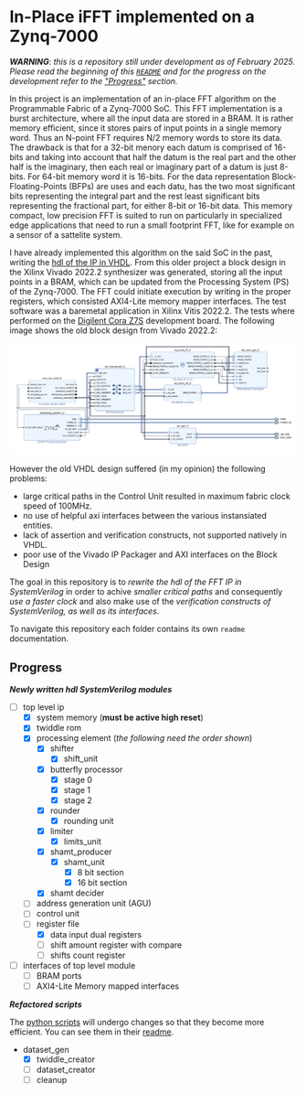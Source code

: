# In-Place iFFT implemented on a Zynq-7000

***WARNING**: this is a repository still under development as of February 2025. Please read the beginning of this [`README`](./ReadMe.md) and for the progress on the development refer to the ["Progress"](#progress) section.*

In this project is an implementation of an in-place FFT algorithm on the Programmable Fabric of a Zynq-7000 SoC. This FFT implementation is a burst architecture, where all the input data are stored in a BRAM. It is rather memory efficient, since it stores pairs of input points in a single memory word. Thus an N-point FFT requires N/2 memory words to store its data. The drawback is that for a 32-bit menory each datum is comprised of 16-bits and taking into account that half the datum is the real part and the other half is the imaginary, then each real or imaginary part of a datum is just 8-bits. For 64-bit memory word it is 16-bits. For the data representation Block-Floating-Points (BFPs) are uses and each datu, has the two most significant bits representing the integral part and the rest least significant bits representing the fractional part, for either 8-bit or 16-bit data. This memory compact, low precision FFT is suited to run on particularly in specialized edge applications that need to run a small footprint FFT, like for example on a sensor of a sattelite system.

I have already implemented this algorithm on the said SoC in the past, writing the [hdl of the IP in VHDL](./designs/vhdl_code/). From this older project a block design in the Xilinx Vivado 2022.2 synthesizer was generated, storing all the input points in a BRAM, which can be updated from the Processing System (PS) of the Zynq-7000. The FFT could initiate execution by writing in the proper registers, which consisted AXI4-Lite memory mapper interfaces. The test software was a baremetal application in Xilinx Vitis 2022.2. The tests where performed on the [Digilent Cora Z7S](https://digilent.com/reference/programmable-logic/cora-z7/start?srsltid=AfmBOorJSxlkoEdb184xk6KRAMLR1IdhanvYBHI2iip1K_6A1NP_HGTU) development board. The following image shows the old block design from Vivado 2022.2:

![old_design](./docs/images/Old_VHDL_Design_Vivado_Block_Design.png)

However the old VHDL design suffered (in my opinion) the following problems:
- large critical paths in the Control Unit resulted in maximum fabric clock speed of 100MHz.
- no use of helpful axi interfaces between the various instansiated entities.
- lack of assertion and verification constructs, not supported natively in VHDL.
- poor use of the Vivado IP Packager and AXI interfaces on the Block Design

The goal in this repository is to _rewrite the hdl of the FFT IP in SystemVerilog_ in order to achive _smaller critical paths_ and consequently _use a faster clock_ and also make use of the _verification constructs of SystemVerilog, as well as its interfaces_.

To navigate this repository each folder contains its own `readme` documentation.

## Progress

***Newly written hdl SystemVerilog modules***

- [ ] top level ip
  - [x] system memory (**must be active high reset**)
  - [x] twiddle rom
  - [x] processing element (_the following need the order shown_)
    - [x] shifter
      - [x] shift_unit 
    - [x] butterfly processor
      - [x] stage 0
      - [x] stage 1
      - [x] stage 2
    - [x] rounder
      - [x] rounding unit
    - [x] limiter
      - [x] limits_unit
    - [x] shamt_producer
        - [x] shamt_unit
          - [x] 8 bit section
          - [x] 16 bit section
    - [x] shamt decider
  - [ ] address generation unit (AGU)
  - [ ] control unit
  - [ ] register file
    - [x] data input dual registers
    - [ ] shift amount register with compare
    - [ ] shifts count register
- [ ] interfaces of top level module
  - [ ] BRAM ports
  - [ ] AXI4-Lite Memory mapped interfaces

***Refactored scripts***

The [python scripts](./scripts/) will undergo changes so that they become more efficient. You can see them in their [readme](./scripts/readme.md).

- dataset_gen
  - [x] twiddle_creator
  - [ ] dataset_creator
  - [ ] cleanup
